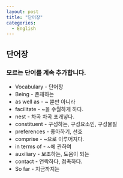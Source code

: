 ```yaml
---
layout: post
title: "단어장"
categories:
  -	English
---
```


단어장
------

### 모르는 단어를 계속 추가합니다.

-	Vocabulary - 단어장
-	Being - 존재하는
-	as well as - ~ 뿐만 아니라
-	facilitate - ~을 수월하게 하다.
-	nest - 차곡 차곡 포개넣다.
-	constituent - 구성하는, 구성요소인, 구성물질
-	preferences - 좋아하기, 선호
-	comprise - ~으로 이루어지다.
-	in terms of - ~에 관하여
-	auxiliary - 보조하는, 도움이 되는
-	contact - 연락하다, 접촉하다.
-	So far - 지금까지는
